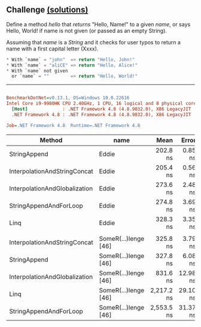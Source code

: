 ## Challenge [(solutions)](https://github.com/kvarcas91/Codewars-Solutions-and-Benchmarks/blob/master/Bench/Kata8/HelloNameOrWorld.cs)

Define a method *hello* that *returns* "Hello, Name!" to a given *name*, or says Hello, World! if name is not given (or passed as an empty String).

Assuming that *name* is a *String* and it checks for user typos to return a name with a first capital letter (Xxxx).

```c#
* With `name` = "john"  => return "Hello, John!"
* With `name` = "aliCE" => return "Hello, Alice!"
* With `name` not given 
  or `name` = ""        => return "Hello, World!"
```

---

``` ini

BenchmarkDotNet=v0.13.1, OS=Windows 10.0.22616
Intel Core i9-9980HK CPU 2.40GHz, 1 CPU, 16 logical and 8 physical cores
  [Host]             : .NET Framework 4.8 (4.8.9032.0), X86 LegacyJIT
  .NET Framework 4.8 : .NET Framework 4.8 (4.8.9032.0), X86 LegacyJIT

Job=.NET Framework 4.8  Runtime=.NET Framework 4.8  

```
|                        Method |                 name |       Mean |    Error |   StdDev | Ratio | RatioSD |  Gen 0 | Allocated |
|------------------------------ |--------------------- |-----------:|---------:|---------:|------:|--------:|-------:|----------:|
|                  StringAppend |                Eddie |   202.8 ns |  0.85 ns |  0.71 ns |  0.99 |    0.00 | 0.0229 |     120 B |
|  InterpolationAndStringConcat |                Eddie |   205.4 ns |  0.56 ns |  0.52 ns |  1.00 |    0.00 | 0.0229 |     120 B |
| InterpolationAndGlobalization |                Eddie |   273.6 ns |  2.48 ns |  2.32 ns |  1.33 |    0.01 | 0.0348 |     184 B |
|        StringAppendAndForLoop |                Eddie |   274.8 ns |  3.69 ns |  3.45 ns |  1.34 |    0.02 | 0.0372 |     196 B |
|                          Linq |                Eddie |   328.3 ns |  3.35 ns |  3.13 ns |  1.60 |    0.02 | 0.0510 |     268 B |
|                               |                      |            |          |          |       |         |        |           |
|  InterpolationAndStringConcat | SomeR(...)lenge [46] |   325.8 ns |  3.79 ns |  3.55 ns |  1.00 |    0.00 | 0.0691 |     365 B |
|                  StringAppend | SomeR(...)lenge [46] |   327.8 ns |  6.08 ns |  5.69 ns |  1.01 |    0.02 | 0.0691 |     365 B |
| InterpolationAndGlobalization | SomeR(...)lenge [46] |   831.6 ns | 12.98 ns | 12.14 ns |  2.55 |    0.05 | 0.1183 |     621 B |
|                          Linq | SomeR(...)lenge [46] | 2,217.2 ns | 29.10 ns | 27.22 ns |  6.81 |    0.10 | 0.3014 |   1,586 B |
|        StringAppendAndForLoop | SomeR(...)lenge [46] | 2,553.5 ns | 31.37 ns | 29.34 ns |  7.84 |    0.10 | 0.6866 |   3,605 B |
